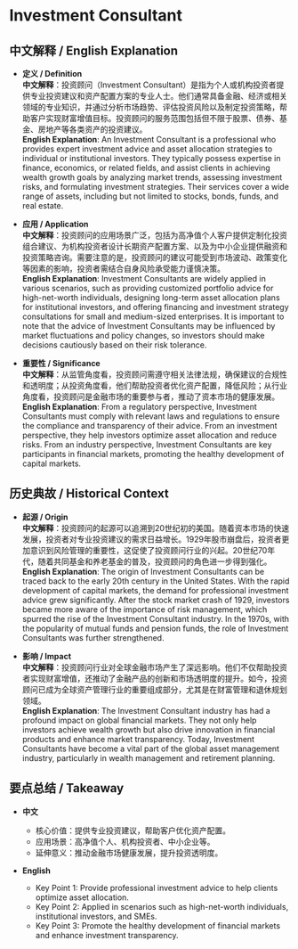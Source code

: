 # Investment Consultant

## 中文解释 / English Explanation

* **定义 / Definition**  
  **中文解释**：投资顾问（Investment Consultant）是指为个人或机构投资者提供专业投资建议和资产配置方案的专业人士。他们通常具备金融、经济或相关领域的专业知识，并通过分析市场趋势、评估投资风险以及制定投资策略，帮助客户实现财富增值目标。投资顾问的服务范围包括但不限于股票、债券、基金、房地产等各类资产的投资建议。  
  **English Explanation**: An Investment Consultant is a professional who provides expert investment advice and asset allocation strategies to individual or institutional investors. They typically possess expertise in finance, economics, or related fields, and assist clients in achieving wealth growth goals by analyzing market trends, assessing investment risks, and formulating investment strategies. Their services cover a wide range of assets, including but not limited to stocks, bonds, funds, and real estate.

* **应用 / Application**  
  **中文解释**：投资顾问的应用场景广泛，包括为高净值个人客户提供定制化投资组合建议、为机构投资者设计长期资产配置方案、以及为中小企业提供融资和投资策略咨询。需要注意的是，投资顾问的建议可能受到市场波动、政策变化等因素的影响，投资者需结合自身风险承受能力谨慎决策。  
  **English Explanation**: Investment Consultants are widely applied in various scenarios, such as providing customized portfolio advice for high-net-worth individuals, designing long-term asset allocation plans for institutional investors, and offering financing and investment strategy consultations for small and medium-sized enterprises. It is important to note that the advice of Investment Consultants may be influenced by market fluctuations and policy changes, so investors should make decisions cautiously based on their risk tolerance.

* **重要性 / Significance**  
  **中文解释**：从监管角度看，投资顾问需遵守相关法律法规，确保建议的合规性和透明度；从投资角度看，他们帮助投资者优化资产配置，降低风险；从行业角度看，投资顾问是金融市场的重要参与者，推动了资本市场的健康发展。  
  **English Explanation**: From a regulatory perspective, Investment Consultants must comply with relevant laws and regulations to ensure the compliance and transparency of their advice. From an investment perspective, they help investors optimize asset allocation and reduce risks. From an industry perspective, Investment Consultants are key participants in financial markets, promoting the healthy development of capital markets.

## 历史典故 / Historical Context

* **起源 / Origin**  
  **中文解释**：投资顾问的起源可以追溯到20世纪初的美国。随着资本市场的快速发展，投资者对专业投资建议的需求日益增长。1929年股市崩盘后，投资者更加意识到风险管理的重要性，这促使了投资顾问行业的兴起。20世纪70年代，随着共同基金和养老基金的普及，投资顾问的角色进一步得到强化。  
  **English Explanation**: The origin of Investment Consultants can be traced back to the early 20th century in the United States. With the rapid development of capital markets, the demand for professional investment advice grew significantly. After the stock market crash of 1929, investors became more aware of the importance of risk management, which spurred the rise of the Investment Consultant industry. In the 1970s, with the popularity of mutual funds and pension funds, the role of Investment Consultants was further strengthened.

* **影响 / Impact**  
  **中文解释**：投资顾问行业对全球金融市场产生了深远影响。他们不仅帮助投资者实现财富增值，还推动了金融产品的创新和市场透明度的提升。如今，投资顾问已成为全球资产管理行业的重要组成部分，尤其是在财富管理和退休规划领域。  
  **English Explanation**: The Investment Consultant industry has had a profound impact on global financial markets. They not only help investors achieve wealth growth but also drive innovation in financial products and enhance market transparency. Today, Investment Consultants have become a vital part of the global asset management industry, particularly in wealth management and retirement planning.

## 要点总结 / Takeaway

* **中文**  
  - 核心价值：提供专业投资建议，帮助客户优化资产配置。  
  - 应用场景：高净值个人、机构投资者、中小企业等。  
  - 延伸意义：推动金融市场健康发展，提升投资透明度。  

* **English**  
  - Key Point 1: Provide professional investment advice to help clients optimize asset allocation.  
  - Key Point 2: Applied in scenarios such as high-net-worth individuals, institutional investors, and SMEs.  
  - Key Point 3: Promote the healthy development of financial markets and enhance investment transparency.